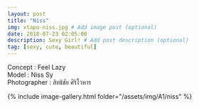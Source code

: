 ```yaml
---
layout: post
title: "Niss"
img: xtapo-niss.jpg # Add image post (optional)
date: 2018-07-23 02:05:00
description: Sexy Girl! # Add post description (optional)
tag: [sexy, cute, beautiful]
---
```

Concept : Feel Lazy  
Model : Niss Sy  
Photographer : สิทธิชัย ศิริโวหาร                         

{% include image-gallery.html folder="/assets/img/A1/niss" %}
